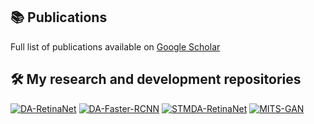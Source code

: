 ## 📚 Publications  
Full list of publications available on [Google Scholar](https://scholar.google.com/citations?user=7KPqcUkAAAAJ)  

## 🛠️ My research and development repositories  
[![DA-RetinaNet](https://github-readme-stats.vercel.app/api/pin/?username=fpv-iplab&repo=DA-RetinaNet&bg_color=00000000&text_color=c9d1d9&border_color=30363d&icon_color=8b949e)](https://github.com/fpv-iplab/DA-RetinaNet)
[![DA-Faster-RCNN](https://github-readme-stats.vercel.app/api/pin/?username=GiovanniPasq&repo=DA-Faster-RCNN&bg_color=00000000&text_color=c9d1d9&border_color=30363d&icon_color=8b949e)](https://github.com/GiovanniPasq/DA-Faster-RCNN)
[![STMDA-RetinaNet](https://github-readme-stats.vercel.app/api/pin/?username=fpv-iplab&repo=STMDA-RetinaNet&bg_color=00000000&text_color=c9d1d9&border_color=30363d&icon_color=8b949e)](https://github.com/fpv-iplab/STMDA-RetinaNet)
[![MITS-GAN](https://github-readme-stats.vercel.app/api/pin/?username=GiovanniPasq&repo=MITS-GAN&bg_color=00000000&text_color=c9d1d9&border_color=30363d&icon_color=8b949e)](https://github.com/GiovanniPasq/MITS-GAN)
